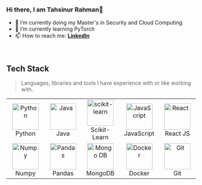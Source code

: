 ### Hi there, I am Tahsinur Rahman👋

- 🔭 I’m currently doing my Master's in Security and Cloud Computing
- 🌱 I’m currently learning PyTorch
- 📫 How to reach me: **[LinkedIn]**

<br>

<h2 align="left">Tech Stack</h2>

> Languages, libraries and tools I have experience with or like working with.

<table align="center">
  <tr>
    <td align="center" width="140">
      <a href="#">
        <img src="https://upload.wikimedia.org/wikipedia/commons/thumb/c/c3/Python-logo-notext.svg/1200px-Python-logo-notext.svg.png" width="70" height="70" alt="Python" />
      </a>
      <br>Python
    </td>
    <td align="center" width="120">
      <a href="#">
        <img src="https://upload.wikimedia.org/wikipedia/en/3/30/Java_programming_language_logo.svg" width="70" height="70" alt="Java" />
      </a>
      <br>Java
    </td>
    <td align="center" width="120">
      <a href="#">
        <img src="https://upload.wikimedia.org/wikipedia/commons/thumb/0/05/Scikit_learn_logo_small.svg/1024px-Scikit_learn_logo_small.svg.png" width="70" height="70" alt="scikit-learn" />
      </a>
      <br>Scikit-Learn
    </td>
    <td align="center" width="96">
      <a href="#">
        <img src="https://upload.wikimedia.org/wikipedia/commons/thumb/6/6a/JavaScript-logo.png/900px-JavaScript-logo.png" width="70" height="70" alt="JavaScript" />
      </a>
      <br>JavaScript
    </td>
    <td align="center" width="120">
      <a href="#">
        <img src="https://brandlogos.net/wp-content/uploads/2020/09/react-logo.png" width="70" height="70" alt="React" />
      </a>
      <br>React JS
    </td>
 </tr>          
 <tr>                                                                                                                  
    <td align="center" width="120">
      <a href="#">
        <img src="https://upload.wikimedia.org/wikipedia/commons/thumb/3/31/NumPy_logo_2020.svg/1024px-NumPy_logo_2020.svg.png" width="70" height="70" alt="Numpy" />
      </a>
      <br>Numpy
    </td>
    <td align="center" width="120">
      <a href="#">
        <img src="https://upload.wikimedia.org/wikipedia/commons/thumb/e/ed/Pandas_logo.svg/1024px-Pandas_logo.svg.png" width="70" height="70" alt="Pandas" />
      </a>
      <br>Pandas
    </td>
     <td align="center" width="120"> 
      <a href="#" >
        <img src="https://i.ibb.co/QXHcMvM/58481021cef1014c0b5e494b.png" width="70" height="70" alt="Mongo DB" />
      </a>
      <br>MongoDB
    </td>
    <td align="center" width="120"> 
      <a href="#" >
        <img src="https://upload.wikimedia.org/wikipedia/commons/thumb/4/4e/Docker_%28container_engine%29_logo.svg/1280px-Docker_%28container_engine%29_logo.svg.png" width="70" height="70" alt="Docker" />
      </a>
      <br>Docker
    </td>    
    <td align="center" width="120"> 
      <a href="#" >
        <img src="https://upload.wikimedia.org/wikipedia/commons/thumb/e/e0/Git-logo.svg/1280px-Git-logo.svg.png" width="70" height="70" alt="Git" />
      </a>
      <br>Git
    </td>  
  </tr>
</table>


[linkedin]: https://www.linkedin.com/in/tahsin5 "LinkedIn"
